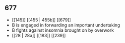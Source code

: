 ## 677
- [[145]] [[455 | 455b]] [[679]] 
- B is engaged in forwarding an important undertaking
- B fights against insomnia brought on by overwork
- [[28 | 28a]] [[183]] [[239]] 

